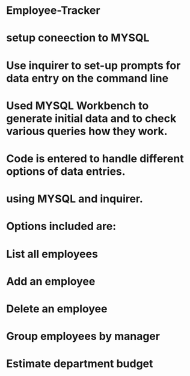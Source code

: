 # Employee-Tracker
# setup coneection to MYSQL
# Use inquirer to set-up prompts for data entry on the command line
# Used MYSQL Workbench to generate initial data and to check various queries how they work.
# Code is entered to handle different options of data entries.
# using MYSQL and inquirer.
# Options included are:
#  List all employees
#  Add an employee
# Delete an employee
# Group employees by manager
# Estimate department budget

